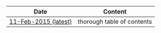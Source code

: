 
| Date                                                | Content                    |
| --------------------------------------------------- | -------------------------- |
| [11-Feb-2015 (latest)](2015-02-11-TOC.pdf?raw=true) | thorough table of contents |



